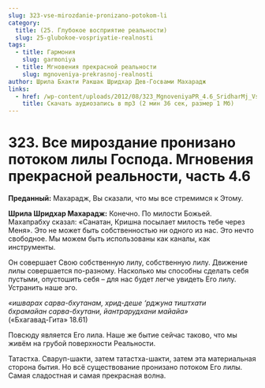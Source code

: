 ```yaml
---
slug: 323-vse-mirozdanie-pronizano-potokom-li
category:
  title: (25. Глубокое восприятие реальности)
  slug: 25-glubokoe-vospriyatie-realnosti
tags:
  - title: Гармония
    slug: garmoniya
  - title: Мгновения прекрасной реальности
    slug: mgnoveniya-prekrasnoj-realnosti
author: Шрила Бхакти Ракшак Шридхар Дев-Госвами Махарадж
links:
  - href: /wp-content/uploads/2012/08/323_MgnoveniyaPR_4.6_SridharMj_Vse_mirozdaniye_pronizano_potokom_lily_Gospoda.mp3
    title: Скачать аудиозапись в mp3 (2 мин 36 сек, размер 1 Мб)
---
```


# 323. Все мироздание пронизано потоком лилы Господа. Мгновения прекрасной реальности, часть 4.6

**Преданный:** Махарадж, Вы сказали, что мы все стремимся к Этому.

**Шрила Шридхар Махарадж:** Конечно. По милости Божьей.\
Махапрабху сказал: «Санатан, Кришна посылает милость тебе через Меня». Это не может быть собственностью ни одного из нас. Это нечто свободное. Мы можем быть использованы как каналы, как инструменты.

Он совершает Свою собственную лилу, собственную лилу. Движение лилы совершается по-разному. Насколько мы способны сделать себя пустыми, опустошить себя – для нас будет легче увидеть Его лилу. Устранить наше эго.

*«ишварах сарва-бхутанам, хрид-деше ‘рджуна тиштхати*\
*бхрамайан сарва-бхутани, йантрарудхани майайа»*\
(«Бхагавад-Гита» 18.61)

Повсюду является Его лила. Наше же бытие сейчас таково, что мы живём на грубой поверхности Реальности.

Татастха. Сваруп-шакти, затем татастха-шакти, затем эта материальная сторона бытия. Но всё существование пронизано потоком Его лилы. Самая сладостная и самая прекрасная волна.

